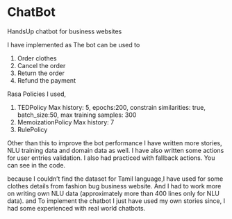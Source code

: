# ChatBot
HandsUp chatbot for business websites

I have implemented as The bot can be used to
1.	Order clothes
2.	Cancel the order
3.	Return the order
4.	Refund the payment


Rasa Policies I used, 
1.	TEDPolicy 
    Max history: 5, epochs:200, constrain similarities: true, batch_size:50, max training samples: 300
2.	MemoizationPolicy
    Max history: 7
3.	RulePolicy



Other than this to improve the bot performance I have written more stories, NLU training data and domain data as well. I have also written some actions for user entries validation. I also had practiced with fallback actions. You can see in the code.

because I couldn’t find the dataset for Tamil language,I have used for some clothes details from fashion bug business website. And I had to work more on writing own NLU data (approximately more than 400 lines only for NLU data).
and To implement the chatbot I just have used my own stories since, I had some experienced with real world chatbots. 
